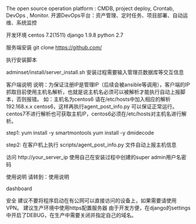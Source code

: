 
The open source operation platform : CMDB, project deploy, Crontab, DevOps , Monitor. 
开源DevOps平台：资产管理、定时任务、项目部署、自动运维、系统监控

开发环境
centos 7.2(1511) django 1.9.8 python 2.7

服务端安装
git clone https://github.com/

执行安装脚本

adminset/install/server_install.sh
安装过程需要输入管理员数据库等交互信息

客户端说明
说明：为保证注册IP是管理IP（后续会被ansible等调用），客户端的IP抓取目前使用主机名解析，也就是说主机名必须可以被解析才能执行自动上报脚本，否则报错。 如：主机名为centos6 请在/etc/hosts中加入相应的解析 192.168.x.x centos6，这样再执行agent_post_info.py 可以保证正常运行。 centos7不进行解析也可获取主机IP，centos6必须在/etc/hosts对主机名进行解析。

step1:
yum install -y smartmontools 
yum install -y dmidecode

step2:
在客户机上执行 scripts/agent_post_info.py 文件自动上报主机信息

访问
http://your_server_ip
使用自己在安装过程中创建的super admin用户名密码

使用说明
请转到：使用说明

dashboard

安全
建议不要将程序启动在有公网可以直接访问的设备上，如果需要请使用VPN。
建议生产环境中使用https配置服务器
由于开发方便，在django的settings中开启了DEBUG，在生产中需要关闭并指定自己的域名。
